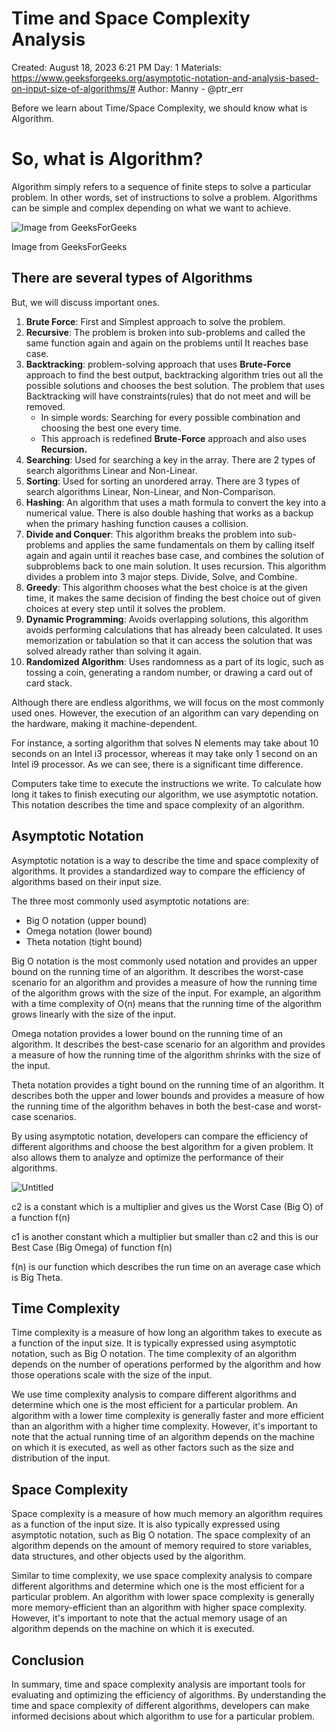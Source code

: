# Time and Space Complexity Analysis

Created: August 18, 2023 6:21 PM
Day: 1
Materials: https://www.geeksforgeeks.org/asymptotic-notation-and-analysis-based-on-input-size-of-algorithms/#
Author: Manny - @ptr_err

Before we learn about Time/Space Complexity, we should know what is Algorithm.

# So, what is Algorithm?

Algorithm simply refers to a sequence of finite steps to solve a particular problem. In other words, set of instructions to solve a problem. Algorithms can be simple and complex depending on what we want to achieve.

![Image from GeeksForGeeks](Time%20and%20Space%20Complexity%20Analysis%2032994bda52cd46b48b69e55f8b246f26/Untitled.png)

Image from GeeksForGeeks

## There are several types of Algorithms

But, we will discuss important ones.

1. **Brute Force**: First and Simplest approach to solve the problem.
2. **Recursive**: The problem is broken into sub-problems and called the same function again and again on the problems until It reaches base case.
3. **Backtracking**: problem-solving approach that uses **********************Brute-Force********************** approach to find the best output, backtracking algorithm tries out all the possible solutions and chooses the best solution. The problem that uses Backtracking will have constraints(rules) that do not meet and will be removed. 
    - In simple words: Searching for every possible combination and choosing the best one every time.
    - This approach is redefined **********************Brute-Force********************** approach and also uses ****************Recursion.****************
4. **Searching**: Used for searching a key in the array. There are 2 types of search algorithms Linear and Non-Linear.
5. **Sorting**: Used for sorting an unordered array. There are 3 types of search algorithms Linear, Non-Linear, and Non-Comparison.
6. **Hashing**: An algorithm that uses a math formula to convert the key into a numerical value. There is also double hashing that works as a backup when the primary hashing function causes a collision. 
7. **Divide and Conquer**: This algorithm breaks the problem into sub-problems and applies the same fundamentals on them by calling itself again and again until it reaches base case, and combines the solution of subproblems back to one main solution. It uses recursion. This algorithm divides a problem into 3 major steps. Divide, Solve, and Combine. 
8. **Greedy**: This algorithm chooses what the best choice is at the given time, it makes the same decision of finding the best choice out of given choices at every step until it solves the problem. 
9. **Dynamic Programming**: Avoids overlapping solutions, this algorithm avoids performing calculations that has already been calculated. It uses memorization or tabulation so that it can access the solution that was solved already rather than solving it again.
10. **Randomized Algorithm**: Uses randomness as a part of its logic, such as tossing a coin, generating a random number, or drawing a card out of card stack. 

Although there are endless algorithms, we will focus on the most commonly used ones. However, the execution of an algorithm can vary depending on the hardware, making it machine-dependent.

For instance, a sorting algorithm that solves N elements may take about 10 seconds on an Intel i3 processor, whereas it may take only 1 second on an Intel i9 processor. As we can see, there is a significant time difference.

Computers take time to execute the instructions we write. To calculate how long it takes to finish executing our algorithm, we use asymptotic notation. This notation describes the time and space complexity of an algorithm.

## Asymptotic Notation

Asymptotic notation is a way to describe the time and space complexity of algorithms. It provides a standardized way to compare the efficiency of algorithms based on their input size.

The three most commonly used asymptotic notations are:

- Big O notation (upper bound)
- Omega notation (lower bound)
- Theta notation (tight bound)

Big O notation is the most commonly used notation and provides an upper bound on the running time of an algorithm. It describes the worst-case scenario for an algorithm and provides a measure of how the running time of the algorithm grows with the size of the input. For example, an algorithm with a time complexity of O(n) means that the running time of the algorithm grows linearly with the size of the input.

Omega notation provides a lower bound on the running time of an algorithm. It describes the best-case scenario for an algorithm and provides a measure of how the running time of the algorithm shrinks with the size of the input.

Theta notation provides a tight bound on the running time of an algorithm. It describes both the upper and lower bounds and provides a measure of how the running time of the algorithm behaves in both the best-case and worst-case scenarios.

By using asymptotic notation, developers can compare the efficiency of different algorithms and choose the best algorithm for a given problem. It also allows them to analyze and optimize the performance of their algorithms.

![Untitled]([Time%20and%20Space%20Complexity%20Analysis%2032994bda52cd46b48b69e55f8b246f26/Untitled%201.png](https://github.com/manmeetsingh7781/100DaysOfCode/blob/main/Day%201%20-%20Images/algorithm.png))

c2 is a constant which is a multiplier and gives us the Worst Case (Big O) of a function f(n)

c1 is another constant which a multiplier but smaller than c2 and this is our Best Case (Big Omega) of function f(n)

f(n) is our function which describes the run time on an average case which is Big Theta. 

## Time Complexity

Time complexity is a measure of how long an algorithm takes to execute as a function of the input size. It is typically expressed using asymptotic notation, such as Big O notation. The time complexity of an algorithm depends on the number of operations performed by the algorithm and how those operations scale with the size of the input.

We use time complexity analysis to compare different algorithms and determine which one is the most efficient for a particular problem. An algorithm with a lower time complexity is generally faster and more efficient than an algorithm with a higher time complexity. However, it's important to note that the actual running time of an algorithm depends on the machine on which it is executed, as well as other factors such as the size and distribution of the input.

## Space Complexity

Space complexity is a measure of how much memory an algorithm requires as a function of the input size. It is also typically expressed using asymptotic notation, such as Big O notation. The space complexity of an algorithm depends on the amount of memory required to store variables, data structures, and other objects used by the algorithm.

Similar to time complexity, we use space complexity analysis to compare different algorithms and determine which one is the most efficient for a particular problem. An algorithm with lower space complexity is generally more memory-efficient than an algorithm with higher space complexity. However, it's important to note that the actual memory usage of an algorithm depends on the machine on which it is executed.

## Conclusion

In summary, time and space complexity analysis are important tools for evaluating and optimizing the efficiency of algorithms. By understanding the time and space complexity of different algorithms, developers can make informed decisions about which algorithm to use for a particular problem.
